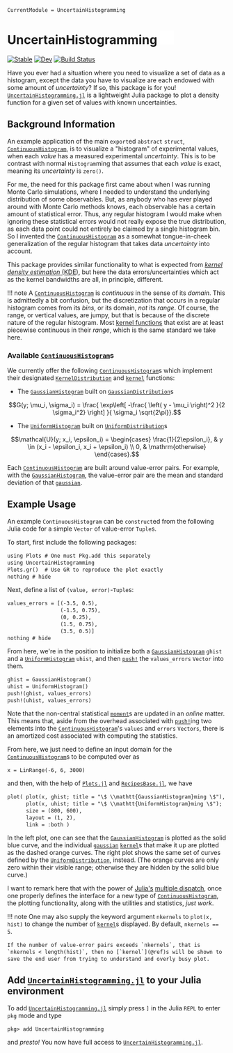 ```@meta
CurrentModule = UncertainHistogramming
```

# UncertainHistogramming [![GithubLink](assets/GitHub-Mark-Light-32px.png)](https://github.com/meese-wj/UncertainHistogramming.jl)

[![Stable](https://img.shields.io/badge/docs-stable-blue.svg)](https://meese-wj.github.io/UncertainHistogramming.jl/stable) [![Dev](https://img.shields.io/badge/docs-dev-blue.svg)](https://meese-wj.github.io/UncertainHistogramming.jl/dev) [![Build Status](https://github.com/meese-wj/UncertainHistogramming.jl/actions/workflows/CI.yml/badge.svg?branch=main)](https://github.com/meese-wj/UncertainHistogramming.jl/actions/workflows/CI.yml?query=branch%3Amain)

Have you ever had a situation where you need to visualize a set of data as a histogram, except the data you have to visualize are each endowed with some amount of _uncertainty_? If so, this package is for you! [`UncertainHistogramming.jl`](https://github.com/meese-wj/UncertainHistogramming.jl) is a lightweight Julia package to plot a density function for a given set of values with known uncertainties.

## Background Information

An example application of the main `export`ed `abstract` `struct`, [`ContinuousHistogram`](@ref), is to visualize a "histogram" of experimental values, when each _value_ has a measured experimental _uncertainty_. This is to be contrast with normal `Histogram`ming that assumes that each _value_ is exact, meaning its _uncertainty_ is `zero()`.

For me, the need for this package first came about when I was running Monte Carlo simulations, where I needed to understand the underlying distribution of some observables. But, as anybody who has ever played around with Monte Carlo methods knows, each observable has a certain amount of statistical error. Thus, any regular histogram I would make when ignoring these statistical errors would not really expose the true distribution, as each data point could not entirely be claimed by a single histogram bin. So I invented the [`ContinuousHistogram`](@ref) as a somewhat tongue-in-cheek generalization of the regular histogram that takes data _uncertainty_ into account.

This package provides similar functionality to what is expected from [_kernel density estimation_ (KDE)](https://en.wikipedia.org/wiki/Kernel_density_estimation?oldformat=true), but here the data errors/uncertainties which act as the kernel bandwidths are all, in principle, different.

!!! note
    A [`ContinuousHistogram`](@ref) is _continuous_ in the sense of its _domain_. This is admittedly a bit confusion, but the discretization that occurs in a regular histogram comes from its _bins_, or its domain, _not_ its _range_. Of course, the range, or vertical values, are jumpy, but that is because of the discrete nature of the regular histogram. Most [kernel functions](https://en.wikipedia.org/wiki/Kernel_density_estimation?oldformat=true#Definition) that exist are at least piecewise continuous in their _range_, which is the same standard we take here.

### Available [`ContinuousHistogram`](@ref)s

We currently offer the following [`ContinuousHistogram`](@ref)s which implement their designated [`KernelDistribution`](@ref) and [`kernel`](@ref) functions:

* The [`GaussianHistogram`](@ref) built on [`GaussianDistribution`](@ref)s

```math
G(y; \mu_i, \sigma_i) = \frac{ \exp\left[ -\frac{ \left( y - \mu_i \right)^2 }{2 \sigma_i^2} \right] }{ \sigma_i \sqrt{2\pi}}.
```

* The [`UniformHistogram`](@ref) built on [`UniformDistribution`](@ref)s

```math
\mathcal{U}(y; x_i, \epsilon_i) = \begin{cases}
\frac{1}{2\epsilon_i}, & y \in (x_i - \epsilon_i, x_i + \epsilon_i)
\\
0, & \mathrm{otherwise}
\end{cases}.
```

Each [`ContinuousHistogram`](@ref) are built around value-error pairs. For example, with the [`GaussianHistogram`](@ref), the value-error pair are the mean and standard deviation of that [`gaussian`](@ref).

## Example Usage

An example `ContinuousHistogram` can be `construct`ed from the following Julia code for a simple `Vector` of value-error `Tuple`s.

To start, first include the following packages:

```@example usage
using Plots # One must Pkg.add this separately
using UncertainHistogramming
Plots.gr()  # Use GR to reproduce the plot exactly
nothing # hide
```

Next, define a list of `(value, error)`-`Tuple`s:

```@example usage
values_errors = [(-3.5, 0.5), 
                 (-1.5, 0.75),
                 (0, 0.25), 
                 (1.5, 0.75), 
                 (3.5, 0.5)]
nothing # hide
```

From here, we're in the position to initialize both a [`GaussianHistogram`](@ref) `ghist` and a [`UniformHistogram`](@ref) `uhist`, and then [`push!`](@ref) the `values_errors` `Vector` into them.

```@example usage
ghist = GaussianHistogram()
uhist = UniformHistogram()
push!(ghist, values_errors)
push!(uhist, values_errors)
```

Note that the non-central statistical [`moment`](@ref)s are updated in an _online_ matter. This means that, aside from the overhead associated with [`push!`](@ref)ing two elements into the [`ContinuousHistogram`](@ref)'s `values` and `errors` `Vectors`, there is an amortized cost associated with computing the statistics.

From here, we just need to define an input domain for the [`ContinuousHistogram`](@ref)s to be computed over as

```@example usage
x = LinRange(-6, 6, 3000)
```

and then, with the help of [`Plots.jl`](https://docs.juliaplots.org/stable/) and [`RecipesBase.jl`](https://juliaplots.org/RecipesBase.jl/stable/), we have

```@example usage
plot( plot(x, ghist; title = "\$ \\mathtt{GaussianHistogram}ming \$"), 
      plot(x, uhist; title = "\$ \\mathtt{UniformHistogram}ming \$"); 
      size = (800, 600), 
      layout = (1, 2), 
      link = :both )
```

In the left plot, one can see that the [`GaussianHistogram`](@ref) is plotted as the solid blue curve, and the individual [`gaussian`](@ref) [`kernel`](@ref)s that make it up are plotted as the dashed orange curves. The right plot shows the same set of curves defined by the [`UniformDistribution`](@ref), instead. (The orange curves are only zero within their visible range; otherwise they are hidden by the solid blue curve.) 

I want to remark here that with the power of [Julia's](https://docs.julialang.org/en/v1/manual/methods/) [multiple dispatch](https://en.wikipedia.org/wiki/Multiple_dispatch?oldformat=true), once one properly defines the interface for a new type of [`ContinuousHistogram`](@ref), the plotting functionality, along with the utilities and statistics, _just work_.

!!! note
    One may also supply the keyword argument `nkernels` to `plot(x, hist)` to change the number of
    [`kernel`](@ref)s displayed. By default, `nkernels == 5`. 
    
    If the number of value-error pairs exceeds `nkernels`, that is `nkernels < length(hist)`, then no [`kernel`](@ref)s will be shown to save the end user from trying to understand and overly busy plot.



## Add [`UncertainHistogramming.jl`](https://github.com/meese-wj/UncertainHistogramming.jl) to your Julia environment

To add [`UncertainHistogramming.jl`](https://github.com/meese-wj/UncertainHistogramming.jl) simply press `]` in the Julia `REPL` to enter `pkg` mode and type

```
pkg> add UncertainHistogramming
```

and _presto!_ You now have full access to [`UncertainHistogramming.jl`](https://github.com/meese-wj/UncertainHistogramming.jl).

